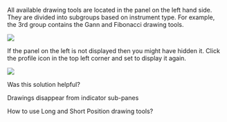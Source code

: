 All available drawing tools are located in the panel on the left hand side. They are divided into subgroups based on instrument type. For example, the 3rd group contains the Gann and Fibonacci drawing tools.

![](https://s3.amazonaws.com/cdn.freshdesk.com/data/helpdesk/attachments/production/43522790875/original/YqpPjBxKgGQTj8H3M1aEWkYXjBVrs9ukgg.gif?1731412431)

If the panel on the left is not displayed then you might have hidden it. Click the profile icon in the top left corner and set to display it again.

![](https://s3.amazonaws.com/cdn.freshdesk.com/data/helpdesk/attachments/production/43522791012/original/1Hc1xseDS2Hhfz9isDWuC8WdbFpUlBI7TQ.gif?1731412459)

Was this solution helpful?

Drawings disappear from indicator sub-panes

How to use Long and Short Position drawing tools?